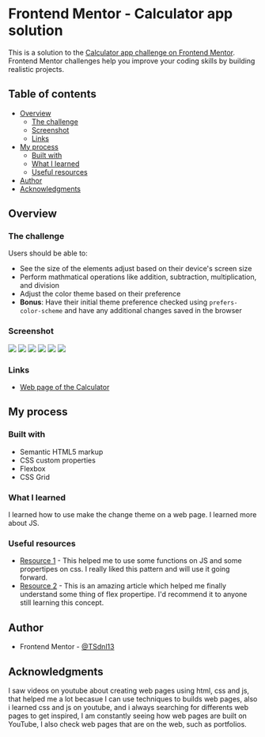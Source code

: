 # Frontend Mentor - Calculator app solution

This is a solution to the [Calculator app challenge on Frontend Mentor](https://www.frontendmentor.io/challenges/calculator-app-9lteq5N29). Frontend Mentor challenges help you improve your coding skills by building realistic projects. 

## Table of contents

- [Overview](#overview)
  - [The challenge](#the-challenge)
  - [Screenshot](#screenshot)
  - [Links](#links)
- [My process](#my-process)
  - [Built with](#built-with)
  - [What I learned](#what-i-learned)
  - [Useful resources](#useful-resources)
- [Author](#author)
- [Acknowledgments](#acknowledgments)

## Overview

### The challenge

Users should be able to:

- See the size of the elements adjust based on their device's screen size
- Perform mathmatical operations like addition, subtraction, multiplication, and division
- Adjust the color theme based on their preference
- **Bonus**: Have their initial theme preference checked using `prefers-color-scheme` and have any additional changes saved in the browser

### Screenshot

![](screenshots/desktop-design-theme-1.png)
![](screenshots/desktop-design-theme-2.png)
![](screenshots/desktop-design-theme-3.png)
![](screenshots/mobile-design-theme-1.png)
![](screenshots/mobile-design-theme-2.png)
![](screenshots/mobile-design-theme-3.png)

### Links

- [Web page of the Calculator](https://tsdnl13.github.io/app-calculator-main/)


## My process

### Built with

- Semantic HTML5 markup
- CSS custom properties
- Flexbox
- CSS Grid

### What I learned

I learned how to use make the change theme on a web page. I learned more about JS.

### Useful resources

- [Resource 1](https://www.w3schools.com/) - This helped me to use some functions on JS and some propertipes on css. I really liked this pattern and will use it going forward.
- [Resource 2](https://codepip.com/) - This is an amazing article which helped me finally understand some thing of flex propertipe. I'd recommend it to anyone still learning this concept.


## Author

- Frontend Mentor - [@TSdnl13](https://www.frontendmentor.io/profile/yourusername)

## Acknowledgments

I saw videos on youtube about creating web pages using html, css and js, that helped me a lot becasue I can use techniques to builds web pages, also i learned css and js on youtube, and i always searching for differents web pages to get inspired, I am constantly seeing how web pages are built on YouTube, I also check web pages that are on the web, such as portfolios.
